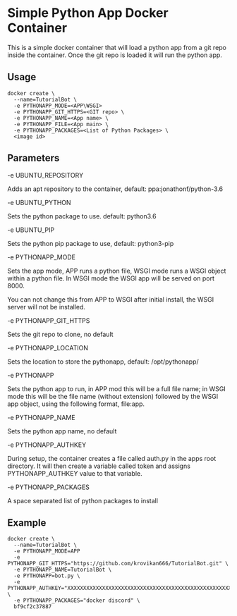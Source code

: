 # Simple Python App Docker Container

This is a simple docker container that will load a python app from a git repo 
inside the container. Once the git repo is loaded it will run the python app.

## Usage

```
docker create \
  --name=TutorialBot \
  -e PYTHONAPP_MODE=<APP\WSGI>
  -e PYTHONAPP_GIT_HTTPS=<GIT repo> \
  -e PYTHONAPP_NAME=<App name> \
  -e PYTHONAPP_FILE=<App main> \
  -e PYTHONAPP_PACKAGES=<List of Python Packages> \
  <image id>
```
 
## Parameters

-e UBUNTU_REPOSITORY

Adds an apt repository to the container, default: 
ppa:jonathonf/python-3.6 

-e UBUNTU_PYTHON

Sets the python package to use. default: python3.6

-e UBUNTU_PIP

Sets the python pip package to use, default: python3-pip

-e PYTHONAPP_MODE

Sets the app mode, APP runs a python file, WSGI mode runs a WSGI object within
a python file. In WSGI mode the WSGI app will be served on port 8000.

You can not change this from APP to WSGI after initial install, the WSGI server
will not be installed.

-e PYTHONAPP_GIT_HTTPS

Sets the git repo to clone, no default

-e PYTHONAPP_LOCATION

Sets the location to store the pythonapp, default: /opt/pythonapp/

-e PYTHONAPP

Sets the python app to run, in APP mod this will be a full file name; 
in WSGI mode this will be the file name (without extension) followed by the 
WSGI app object, using the following format, file:app.  

-e PYTHONAPP_NAME

Sets the python app name, no default

-e PYTHONAPP_AUTHKEY

During setup, the container creates a file called auth.py in the apps root
directory. It will then create a variable called token and assigns 
PYTHONAPP_AUTHKEY value to that variable.

-e PYTHONAPP_PACKAGES

A space separated list of python packages to install

##  Example

```
docker create \
  --name=TutorialBot \
  -e PYTHONAPP_MODE=APP
  -e PYTHONAPP_GIT_HTTPS="https://github.com/krovikan666/TutorialBot.git" \
  -e PYTHONAPP_NAME=TutorialBot \
  -e PYTHONAPP=bot.py \
  -e PYTHONAPP_AUTHKEY="XXXXXXXXXXXXXXXXXXXXXXXXXXXXXXXXXXXXXXXXXXXXXXXXXXXXXXXXXXX" \
  -e PYTHONAPP_PACKAGES="docker discord" \
  bf9cf2c37887
```  